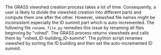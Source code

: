 The GRASS viewshed creation process takes a lot of time.
Consequently, a user is likely to divide the viewshed creation into different parts and compute them one after the other.
However, viewshed file names might be inconsistent especially the ID summit part which is auto-incremented.
The following file `rename_file.py` remedies this issue by renaming all files beginning by "vshed".
The GRASS process returns viewsheds and calls them by "vshed_ID-building_ID-summit".
The python script renames viewshed by sorting the ID building and then set the auto-incremented ID summit.